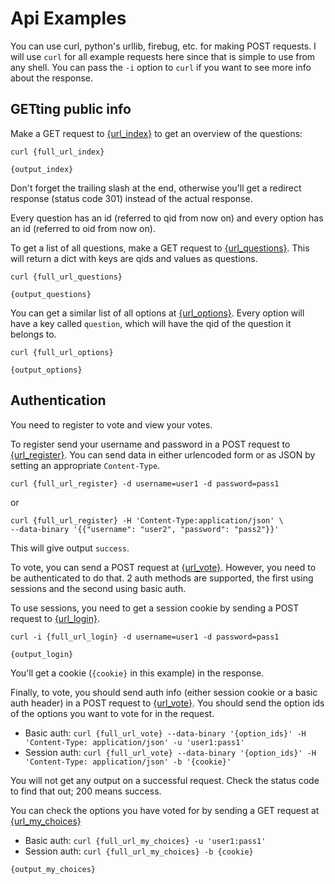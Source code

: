 # Api Examples

You can use curl, python's urllib, firebug, etc. for making POST requests.
I will use `curl` for all example requests here since that is simple to use from any shell.
You can pass the `-i` option to `curl` if you want to see more info about the response.

## GETting public info

Make a GET request to [{url_index}]({full_url_index}) to get an overview of the questions:

    curl {full_url_index}

```
{output_index}
```

Don't forget the trailing slash at the end, otherwise you'll get a redirect response (status code 301) instead of the actual response.

Every question has an id (referred to qid from now on) and every option has an id (referred to oid from now on).

To get a list of all questions, make a GET request to [{url_questions}]({full_url_questions}).
This will return a dict with keys are qids and values as questions.

    curl {full_url_questions}

```
{output_questions}
```

You can get a similar list of all options at [{url_options}]({full_url_options}).
Every option will have a key called `question`, which will have the qid of the question it belongs to.

    curl {full_url_options}

```
{output_options}
```

## Authentication

You need to register to vote and view your votes.

To register send your username and password in a POST request to [{url_register}]({full_url_register}).
You can send data in either urlencoded form or as JSON by setting an appropriate `Content-Type`.

    curl {full_url_register} -d username=user1 -d password=pass1

or

    curl {full_url_register} -H 'Content-Type:application/json' \
    --data-binary '{{"username": "user2", "password": "pass2"}}'

This will give output `success`.

To vote, you can send a POST request at [{url_vote}]({full_url_vote}).
However, you need to be authenticated to do that.
2 auth methods are supported, the first using sessions and the second using basic auth.

To use sessions, you need to get a session cookie by sending a POST request to [{url_login}]({full_url_login}).

    curl -i {full_url_login} -d username=user1 -d password=pass1

```
{output_login}
```

You'll get a cookie (`{cookie}` in this example) in the response.

Finally, to vote, you should send auth info (either session cookie or a basic auth header)
in a POST request to [{url_vote}]({full_url_vote}).
You should send the option ids of the options you want to vote for in the request.

* Basic auth: `curl {full_url_vote} --data-binary '{option_ids}' -H 'Content-Type: application/json' -u 'user1:pass1'`
* Session auth: `curl {full_url_vote} --data-binary '{option_ids}' -H 'Content-Type: application/json' -b '{cookie}'`

You will not get any output on a successful request.
Check the status code to find that out; 200 means success.

You can check the options you have voted for by sending a GET request at [{url_my_choices}]({full_url_my_choices})

* Basic auth: `curl {full_url_my_choices} -u 'user1:pass1'`
* Session auth: `curl {full_url_my_choices} -b {cookie}`

```
{output_my_choices}
```
